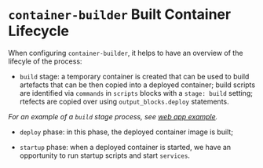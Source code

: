# `container-builder` Built Container Lifecycle

When configuring `container-builder`, it helps to have an overview of the lifecyle of the process:

- `build` stage: a temporary container is created that can be used to build artefacts that can be then copied into a deployed container; build scripts are identified via `commands` in `scripts` blocks with a `stage: build` setting; rtefects are copied over using `output_blocks.deploy` statements.

*For an example of a `build` stage process, see [web app example](./webapp_example.html).*

- `deploy` phase: in this phase, the deployed container image is built;

- `startup` phase: when a deployed container is started, we have an opportunity to run startup scripts and start `services`.